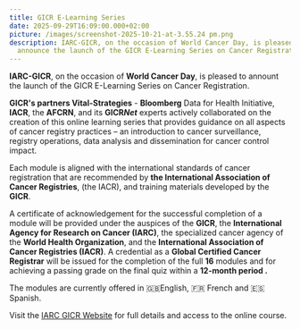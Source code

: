 ```yaml
---
title: GICR E-Learning Series
date: 2025-09-29T16:09:00.000+02:00
picture: /images/screenshot-2025-10-21-at-3.55.24 pm.png
description: IARC-GICR, on the occasion of World Cancer Day, is pleased to
  announce the launch of the GICR E-Learning Series on Cancer Registration.
---
```

**IARC-GICR**, on the occasion of **World Cancer Day**, is pleased to annount the launch of the GICR E-Learning Series on Cancer Registration.

**GICR's partners Vital-Strategies** - **Bloomberg** Data for Health Initiative, **IACR**, the **AFCRN**, and its **GICR*Net*** experts actively collaborated on the creation of this online learning series that provides guidance on all aspects of cancer registry practices – an introduction to cancer surveillance, registry operations, data analysis and dissemination for cancer control impact.

Each module is aligned with the international standards of cancer registration that are recommended by **the International Association of Cancer Registries**, (the IACR), and training materials developed by the **GICR**. 

A certificate of acknowledgement for the successful completion of a module will be provided under the auspices of the **GICR**, the **International Agency for Research on Cancer (IARC)**, the specialized cancer agency of the **World Health Organization**, and the **International Association of Cancer Registries (IACR)**.  A credential as a **Global Certified Cancer Registrar** will be issued for the completion of the full **16** modules and for achieving a passing grade on the final quiz within a **12-month period .**

The modules are currently offered in 🇬🇧English, 🇫🇷 French and 🇪🇸 Spanish. 

Visit the [IARC GICR Website](https://gicr.iarc.fr/) for full details and access to the online course.
